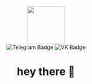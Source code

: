 <div id="header" align="center">
  <img src="https://media.giphy.com/media/M9gbBd9nbDrOTu1Mqx/giphy.gif" width="100"/>
  <div id="badges">
  <img src="https://img.shields.io/badge/Telegram-blue?style=for-the-badge&logo=Telegram&logoColor=white" alt="Telegram Badge"/>
  <img src="https://img.shields.io/badge/VK-red?style=for-the-badge&logo=VK&logoColor=white" alt="VK Badge"/>
</div>
  <div id="badges">
  <img src="https://komarev.com/ghpvc/?username=your-github-Damened&style=flat-square&color=blue" alt=""/>
  </div>
  <h1>
  hey there 👋
  </h1>
</div>


<!--
**Damened/Damened** is a ✨ _special_ ✨ repository because its `README.md` (this file) appears on your GitHub profile.

Here are some ideas to get you started:

- 🔭 I’m currently working on ...
- 🌱 I’m currently learning ...
- 👯 I’m looking to collaborate on ...
- 🤔 I’m looking for help with ...
- 💬 Ask me about ...
- 📫 How to reach me: ...
- 😄 Pronouns: ...
- ⚡ Fun fact: ...
-->
